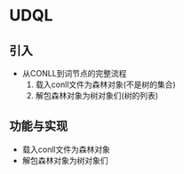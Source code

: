 # UDQL
## 引入
* 从CONLL到词节点的完整流程
	1. 载入conll文件为森林对象(不是树的集合)
	1. 解包森林对象为树对象们(树的列表)

## 功能与实现
* 载入conll文件为森林对象
* 解包森林对象为树对象们